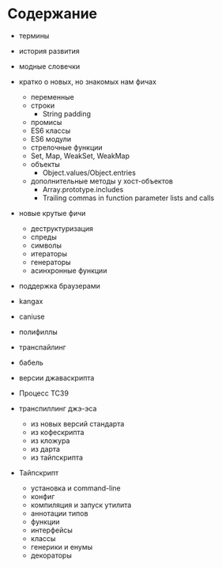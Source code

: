 # Содержание

- термины
- история развития
- модные словечки
- кратко о новых, но знакомых нам фичах
  - переменные
  - строки
    - String padding
  - промисы
  - ES6 классы
  - ES6 модули
  - стрелочные функции
  - Set, Map, WeakSet, WeakMap
  - объекты
    - Object.values/Object.entries
  - дополнительные методы у хост-объектов
    - Array.prototype.includes
    - Trailing commas in function parameter lists and calls
- новые крутые фичи
  - деструктуризация
  - спреды
  - символы
  - итераторы
  - генераторы
  - асинхронные функции


- поддержка браузерами
- kangax
- caniuse
- полифиллы
- транспайлинг
- бабель
- версии джаваскрипта
- Процесс TC39


- транспиллинг джэ-эса
  - из новых версий стандарта
  - из кофескрипта
  - из кложура
  - из дарта
  - из тайпскрипта


- Тайпскрипт
  - установка и command-line
  - конфиг
  - компиляция и запуск утилита
  - аннотации типов
  - функции
  - интерфейсы
  - классы
  - генерики и енумы
  - декораторы
